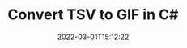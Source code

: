 ---
############################# Static ############################
layout: "auto-gen-conversion"
date: 2022-03-01T15:12:22
draft: false
otherformats: csv dif epub fods htm html json mht mhtml ods pdf sxc tex tsv xlam xls xlsb xlsm xlsx xlt xltm xltx xml xps
breadcrumb: TSV to GIF in C#

############################# Head ############################
head_title: "TSV to GIF Converter in C#"
head_description: "Convert TSV to GIF in .NET using a few lines of code. Use the GroupDocs Document Conversion API to convert over 160 file formats."

############################# Header ############################
title: "Convert TSV to GIF in C#"
description: "TSV to GIF conversion with a few lines of .NET code"
bg_image: "https://cms.admin.containerize.com/templates/aspose/App_Themes/V3/images/bg/header1.png"
bg_overlay: false
button:
    enable: true

############################# SubMenu ############################
submenu:
    enable: true

    left:
        img_alt: "GroupDocs.Conversion for .NET"
        image: "https://cms.admin.containerize.com/templates/groupdocs/images/product-logos/90x90-noborder/groupdocs-conversion-net.png"
        product: "GroupDocs.Conversion"
        platform: ".NET"

    

############################# About ############################
about:
    enable: true
    title: "About GroupDocs.Conversion для .NET API"
    content: |
        [GroupDocs.Conversion for .NET](https://products.groupdocs.com/conversion/net/) can be used to convert Microsoft Word, Excel, PowerPoint, PDF, Visio and other formats. GroupDocs.Conversion is a standalone API that is suitable for back-end and internal systems where high performance is required. It does not depend on any software such as Microsoft or Open Office.
    

overview:
    enable: true
    content: |
        Convert your TSV files to GIF in .NET easily. You can use just a couple of C# code lines in any platform of your choice like - Windows, Linux, macOS.
        You can try TSV to GIF conversion for free and evaluate conversion results quality.
        Along with simple file conversion scenarios you can try more advanced options for loading source TSV file and for saving output GIF result. 
        
        For example, for the source TSV file you may use the following load options:

        * auto-detect file format;
        * specify password for protected files (if file format supports it);
        * replace missing fonts to preserve document appearance.
        
        There are also advanced convert options for the GIF file:

        * convert specific document page or page range;
        * add a watermark to the converted GIF file.

        Once conversion is completed you can save your GIF file to the local file path or any third-party storage like FTP, Amazon S3, Google Drive, Dropbox etc.
        Please note - to convert TSV to GIF there is no need for any additional software installed - like MS Office, Open Office, Adobe Acrobat Reader etc. 


############################# Steps ############################
steps:
    enable: true
    title_left: "Steps to convert TSV to GIF in C#"
    content_left: |
        [GroupDocs.Conversion](https://products.groupdocs.com/conversion/net/) makes it easy for developers to convert a TSV file to GIF with a few lines of code.

        * Create an instance of the Converter class and provide the file TSV with the full path
        * Create and set ConvertOptions for GIF type.
        * Call the Converter.Convert method and pass the full path and format (GIF) as a parameter
        
    title_right: "System Requirements"
    content_right: |
        Basic conversion with GroupDocs.Conversion for .NET can be done in just a few simple steps. Our APIs are supported on all major platforms and operating systems. Before executing the code below, make sure you have the following prerequisites installed on your system.

        * Operating systems: Microsoft Windows, Linux, MacOS
        * Development environments: Microsoft Visual Studio, Xamarin, MonoDevelop
        * Frameworks: .NET Framework, .NET Standard, .NET Core, Mono
        * Get the latest GroupDocs.Conversion for .NET from [Nuget](https://www.nuget.org/packages/groupdocs.conversion)
        
    code: |
        ```cs
        // Load TSV file
        var converter = new GroupDocs.Conversion.Converter("template.tsv");
        // Set conversion parameters for GIF format
        var convertOptions = converter.GetPossibleConversions()["gif"].ConvertOptions;
        // Convert to GIF format
        converter.Convert("output.gif", convertOptions);        
        ```
        
demos:
    enable: true
    title: "TSV to GIF Live Demo"
    content: |
       Convert TSV to GIF now by visiting the [GroupDocs.Conversion App](https://products.groupdocs.app/conversion/family) website. Online demo has the following advantages
          

more_formats:
    enable: true
    title: "Other supported transformations TSV"
    content: "You can also convert TSV to many other file formats. Please see the list below."
       
       
back_to_top:
    enable: true
---